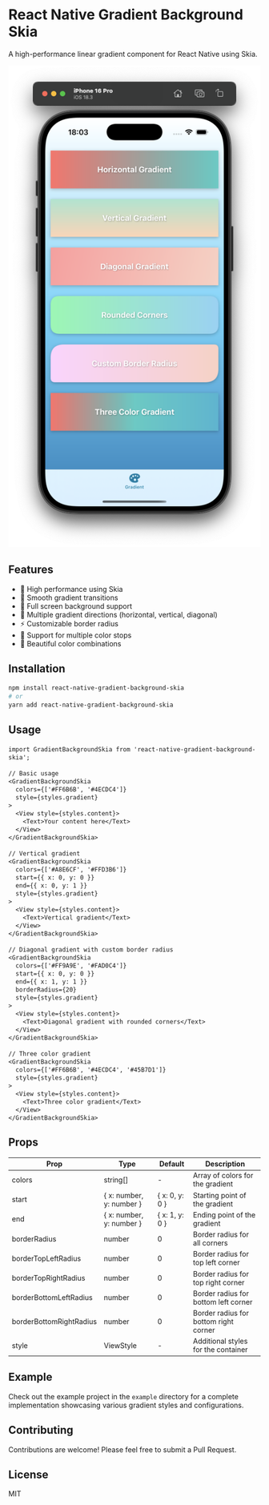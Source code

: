 # React Native Gradient Background Skia

A high-performance linear gradient component for React Native using Skia.

![Gradient Examples](assets/Screenshots/example.png)

## Features

- 🚀 High performance using Skia
- 🎨 Smooth gradient transitions
- 📱 Full screen background support
- 🔄 Multiple gradient directions (horizontal, vertical, diagonal)
- ⚡️ Customizable border radius
- 🎯 Support for multiple color stops
- 🌈 Beautiful color combinations

## Installation

```bash
npm install react-native-gradient-background-skia
# or
yarn add react-native-gradient-background-skia
```

## Usage

```tsx
import GradientBackgroundSkia from 'react-native-gradient-background-skia';

// Basic usage
<GradientBackgroundSkia
  colors={['#FF6B6B', '#4ECDC4']}
  style={styles.gradient}
>
  <View style={styles.content}>
    <Text>Your content here</Text>
  </View>
</GradientBackgroundSkia>

// Vertical gradient
<GradientBackgroundSkia
  colors={['#A8E6CF', '#FFD3B6']}
  start={{ x: 0, y: 0 }}
  end={{ x: 0, y: 1 }}
  style={styles.gradient}
>
  <View style={styles.content}>
    <Text>Vertical gradient</Text>
  </View>
</GradientBackgroundSkia>

// Diagonal gradient with custom border radius
<GradientBackgroundSkia
  colors={['#FF9A9E', '#FAD0C4']}
  start={{ x: 0, y: 0 }}
  end={{ x: 1, y: 1 }}
  borderRadius={20}
  style={styles.gradient}
>
  <View style={styles.content}>
    <Text>Diagonal gradient with rounded corners</Text>
  </View>
</GradientBackgroundSkia>

// Three color gradient
<GradientBackgroundSkia
  colors={['#FF6B6B', '#4ECDC4', '#45B7D1']}
  style={styles.gradient}
>
  <View style={styles.content}>
    <Text>Three color gradient</Text>
  </View>
</GradientBackgroundSkia>
```

## Props

| Prop                    | Type                     | Default        | Description                           |
| ----------------------- | ------------------------ | -------------- | ------------------------------------- |
| colors                  | string[]                 | -              | Array of colors for the gradient      |
| start                   | { x: number, y: number } | { x: 0, y: 0 } | Starting point of the gradient        |
| end                     | { x: number, y: number } | { x: 1, y: 0 } | Ending point of the gradient          |
| borderRadius            | number                   | 0              | Border radius for all corners         |
| borderTopLeftRadius     | number                   | 0              | Border radius for top left corner     |
| borderTopRightRadius    | number                   | 0              | Border radius for top right corner    |
| borderBottomLeftRadius  | number                   | 0              | Border radius for bottom left corner  |
| borderBottomRightRadius | number                   | 0              | Border radius for bottom right corner |
| style                   | ViewStyle                | -              | Additional styles for the container   |

## Example

Check out the example project in the `example` directory for a complete implementation showcasing various gradient styles and configurations.

## Contributing

Contributions are welcome! Please feel free to submit a Pull Request.

## License

MIT
